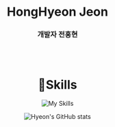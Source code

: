 <div align="center">
  
# HongHyeon Jeon
### 개발자 전홍현
<br/><br/>

# 🔧Skills 
![My Skills](https://skillicons.dev/icons?i=unity,cs,cpp,c)

![Hyeon's GitHub stats](https://github-readme-stats.vercel.app/api?username=Yogurtsharbet&show_icons=true&theme=radical&hide=prs,issues)


</div>


